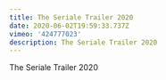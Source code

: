 ```yaml
---
title: The Seriale Trailer 2020
date: 2020-06-02T19:59:33.737Z
vimeo: '424777023'
description: The Seriale Trailer 2020
---
```

The Seriale Trailer 2020
